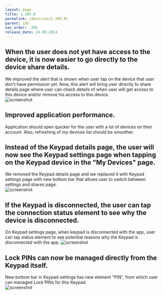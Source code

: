 ```yaml
---
layout: page
title: 1.205.0
permalink: /docs/ios/1.205.0/
parent: iOS
nav_order: -205
release_date: 24.09.2024
---
```


## When the user does not yet have access to the device, it is now easier to go directly to the device share details.
We improved the alert that is shown when user tap on the device that user don't have permission yet. Now, this alert will bring user directly to share details page where user can check details of when user will get access to this device and/or remove his access to this device.\
![screenshot](/tedee-release-notes/docs/ios/assets/1.202.0-device-without-permissions-alert.png)

## Improved application performance.
Application should open quicker for the user with a lot of devices on their account. Also, refreshing of my devices list should be smoother.

## Instead of the Keypad details page, the user will now see the Keypad settings page when tapping on the Keypad device in the "My Devices" page.
We removed the Keypad details page and we replaced it with Keypad settings page with new bottom bar that allows user to switch between settings and shares page.\
![screenshot](/tedee-release-notes/docs/ios/assets/1.205.0-keypad-settigns.png)

## If the Keypad is disconnected, the user can tap the connection status element to see why the device is disconnected.
On Keypad settings page, when keypad is disconnected with the app, user can tap status element to see potential reasons why the Keypad is disconnected with the app.
![screenshot](/tedee-release-notes/docs/ios/assets/1.205.0-keypad-disconnected.png)

## Lock PINs can now be managed directly from the Keypad itself.
New bottom bar in Keypad settings has new element "PIN", from which user can managed Lock PINs for this Keypad.\
![screenshot](/tedee-release-notes/docs/ios/assets/1.205.0-keypad-access.png)